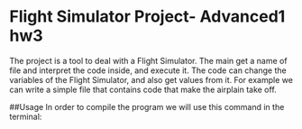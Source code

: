 # Flight Simulator Project- Advanced1 hw3
The project is a tool to deal with a Flight Simulator. The main get a name of file and interpret the code inside, and execute it. The code can change the variables of the Flight Simulator, and also get values from it. For example we can write a simple file that contains code that make the airplain take off.

##Usage
In order to compile the program we will use this command in the terminal: 

